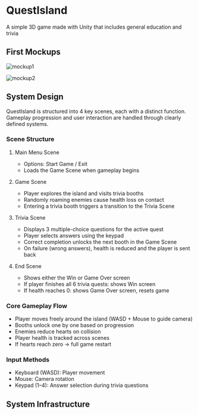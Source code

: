 # QuestIsland
A simple 3D game made with Unity that includes general education and trivia

## First Mockups

![mockup1](https://github.com/user-attachments/assets/c7a99a3e-28b5-4922-9055-e705bcc9e591)

![mockup2](https://github.com/user-attachments/assets/3bc738ed-6e4d-4b3f-bd9c-362419b4d668)

## System Design

QuestIsland is structured into 4 key scenes, each with a distinct function. Gameplay progression and user interaction are handled through clearly defined systems.

### Scene Structure

1. Main Menu Scene
   - Options: Start Game / Exit
   - Loads the Game Scene when gameplay begins

2. Game Scene
   - Player explores the island and visits trivia booths
   - Randomly roaming enemies cause health loss on contact
   - Entering a trivia booth triggers a transition to the Trivia Scene

3. Trivia Scene
   - Displays 3 multiple-choice questions for the active quest
   - Player selects answers using the keypad
   - Correct completion unlocks the next booth in the Game Scene
   - On failure (wrong answers), health is reduced and the player is sent back

4. End Scene
   - Shows either the Win or Game Over screen
   - If player finishes all 6 trivia quests: shows Win screen
   - If health reaches 0: shows Game Over screen, resets game

### Core Gameplay Flow

- Player moves freely around the island (WASD + Mouse to guide camera)
- Booths unlock one by one based on progression
- Enemies reduce hearts on collision
- Player health is tracked across scenes
- If hearts reach zero → full game restart

### Input Methods

- Keyboard (WASD): Player movement
- Mouse: Camera rotation
- Keypad (1–4): Answer selection during trivia questions


## System Infrastructure



